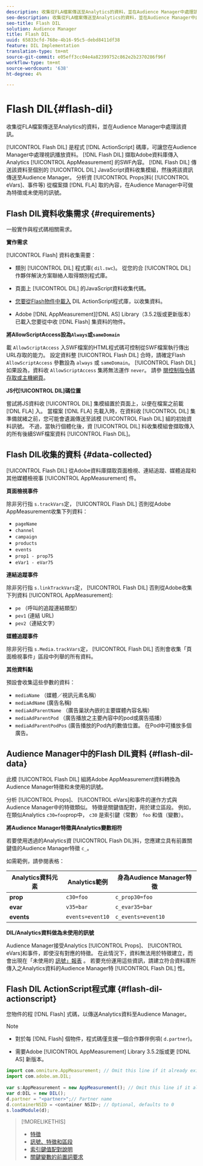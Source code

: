 ```yaml
---
description: 收集從FLA檔案傳送至Analytics的資料，並在Audience Manager中處理該資訊。
seo-description: 收集從FLA檔案傳送至Analytics的資料，並在Audience Manager中處理該資訊。
seo-title: Flash DIL
solution: Audience Manager
title: Flash DIL
uuid: 65833cfd-768e-4b16-95c5-debd8411df38
feature: DIL Implementation
translation-type: tm+mt
source-git-commit: e05eff3cc04e4a82399752c862e2b2370286f96f
workflow-type: tm+mt
source-wordcount: '638'
ht-degree: 4%

---
```



# Flash DIL{#flash-dil}

收集從FLA檔案傳送至Analytics的資料，並在Audience Manager中處理該資訊。

<!-- 

c_flash_dil_toc.xml

 -->

[!UICONTROL Flash DIL] 是程式 [!DNL ActionScript] 碼庫，可讓您在Audience Manager中處理視訊播放資料。 [!DNL Flash DIL] 擷取Adobe資料庫傳入Analytics [!UICONTROL AppMeasurement] 的SWF內容。 [!DNL Flash DIL] 傳送該資料至個別的 [!UICONTROL DIL] JavaScript資料收集模組，然後將該資訊傳送至Audience Manager。 分析資 [!UICONTROL Props]料( [!UICONTROL eVars]、事件等) 從檔案擷 [!DNL FLA] 取的內容，在Audience Manager中可做為特徵或未使用的訊號。

## Flash DIL資料收集需求 {#requirements}

一般實作與程式碼相關需求。

<!-- 

c_flash_dil_intro.xml

 -->

**實作需求**

[!UICONTROL Flash] 資料收集需要：

* 類別 [!UICONTROL DIL] 程式庫( `dil.swc`)。 從您的合 [!UICONTROL DIL] 作夥伴解決方案聯絡人取得類別程式庫。

* 頁面上 [!UICONTROL DIL] 的JavaScript資料收集代碼。
* [您要從Flash物件中載入](../dil/dil-flash.md#flash-dil-actionscript) DIL ActionScript程式庫，以收集資料。
* Adobe [!DNL AppMeasurement][!DNL AS] Library（3.5.2版或更新版本）已載入您要從中收 [!DNL Flash] 集資料的物件。

**將AllowScriptAccess設為`Always`或`sameDomain`**

載 `AllowScriptAccess` 入SWF檔案的HTML程式碼可控制從SWF檔案執行傳出URL存取的能力。 設定資料整 [!UICONTROL Flash DIL] 合時，請確定Flash `AllowScriptAccess` 參數設為 `always` 或 `sameDomain`。 [!UICONTROL Flash DIL] 如果設為，資料收 `AllowScriptAccess` 集將無法運作 `never`。 請參 [閱控制指令碼存取或主機網頁](https://helpx.adobe.com/flash/kb/control-access-scripts-host-web.html)。

**JS代[!UICONTROL DIL]碼位置**

嘗試將JS資料收 [!UICONTROL DIL] 集模組置於頁面上，以便在檔案之前載 [!DNL FLA] 入。 當檔案 [!DNL FLA] 先載入時，在資料收 [!UICONTROL DIL] 集準備就緒之前，您可能會遺漏傳送至該模 [!UICONTROL Flash DIL] 組的初始資料訊號。 不過，當執行個體化後，資 [!UICONTROL DIL] 料收集模組會擷取傳入的所有後續SWF檔案資料 [!UICONTROL Flash DIL]。

## Flash DIL收集的資料 {#data-collected}

[!UICONTROL Flash DIL] 從Adobe資料庫擷取頁面檢視、連結追蹤、媒體追蹤和其他媒體檢視事 [!UICONTROL AppMeasurement] 件。

<!-- 

r_flash_dil_data_collected.xml

 -->

**頁面檢視事件**

除非另行指 `s.trackVars`定， [!UICONTROL Flash DIL] 否則從Adobe AppMeasurement收集下列資料：

* `pageName`
* `channel`
* `campaign`
* `products`
* `events`
* `prop1 - prop75`
* `eVar1 - eVar75`

**連結追蹤事件**

除非另行指 `s.linkTrackVars`定， [!UICONTROL Flash DIL] 否則從Adobe收集下列資料 [!UICONTROL AppMeasurement]:

* `pe` （呼叫的追蹤連結類型）
* `pev1` (連結 URL)
* `pev2`（連結文字）

**媒體追蹤事件**

除非另行指 `s.Media.trackVars`定， [!UICONTROL Flash DIL] 否則會收集「頁面檢視事件」區段中列舉的所有資料。

**其他資料點**

預設會收集這些參數的資料：

* `mediaName` （媒體／視訊元素名稱）
* `mediaAdName` (廣告名稱)
* `mediaAdParentName` （廣告巢狀內嵌的主要媒體內容名稱）
* `mediaAdParentPod` （廣告播放之主要內容中的pod或廣告插播）
* `mediaAdParentPodPos` (廣告播放的Pod內的數值位置。 在Pod中可播放多個廣告。

## Audience Manager中的Flash DIL資料 {#flash-dil-data}

此模 [!UICONTROL Flash DIL] 組將Adobe AppMeasurement資料轉換為Audience Manager特徵和未使用的訊號。

<!-- 

c_flash_dil_in_aam.xml

 -->

分析 [!UICONTROL Props]、 [!UICONTROL eVars]和事件的運作方式與Audience Manager中的特徵類似。 特徵是關鍵值配對，用於建立區段。 例如，在類似Analytics `c30=foo`prop中， `c30` 是索引鍵（常數） `foo` 和值（變數）。

**將Audience Manager特徵與Analytics變數相符**

若要使用透過的Analytics資 [!UICONTROL Flash DIL]料，您應建立具有前置關鍵值的Audience Manager特徵 `c_`。

如需範例，請參閱表格：

| Analytics資料元素 | Analytics範例 | 身為Audience Manager特徵 |
|---|---|---|
| **prop** | `c30=foo` | `c_prop30=foo` |
| **evar** | `v35=bar` | `c_evar35=bar` |
| **events** | `events=event10` | `c_events=event10` |

**DIL/Analytics資料做為未使用的訊號**

Audience Manager接受Analytics [!UICONTROL Props]、 [!UICONTROL eVars]和事件，即使沒有對應的特徵。 在此情況下，資料無法用於特徵建立，而會出現在「未使用的 [訊號」報表](../reporting/dynamic-reports/unused-signals.md) 。 若要充份運用這些資訊，請建立符合資料庫所傳入之Analytics資料的Audience Manager特 [!UICONTROL Flash DIL] 性。

## Flash DIL ActionScript程式庫 {#flash-dil-actionscript}

您物件的程 [!DNL Flash] 式碼，以傳送Analytics資料至Audience Manager。

<!-- 

r_flash_dil_actionscript.xml

 -->

>[!NOTE]
>
>* 對於每 [!DNL Flash] 個物件，程式碼僅支援一個合作夥伴例項( `d.partner`)。
   >
   >
* 需要Adobe [!UICONTROL AppMeasurement] Library 3.5.2版或更 [!DNL AS] 新版本。


```js
import com.omniture.AppMeasurement; // Omit this line if it already exists in the code 
import com.adobe.am.DIL; 
  
var s:AppMeasurement = new AppMeasurement(); // Omit this line if it already exists in the code 
var d:DIL = new DIL(); 
d.partner = "<partner>";// Partner name 
d.containerNSID = <container NSID>; // Optional, defaults to 0 
s.loadModule(d);
```

>[!MORELIKETHIS]
>
>* [特徵](../features/traits/trait-details-page.md)
>* [訊號、特徵和區段](../reference/signal-trait-segment.md)
>* [索引鍵值配對說明](../reference/key-value-pairs-explained.md)
>* [關鍵變數的前置詞要求](../features/traits/trait-variable-prefixes.md)


